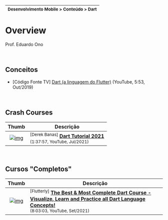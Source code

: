 | <sup>Desenvolvimento Mobile > Conteúdo > Dart</sup> |
| --- |

# Overview

Prof. Eduardo Ono

<br>

## Conceitos

* [Código Fonte TV] [Dart (a linguagem do Flutter)](https://www.youtube.com/watch?v=i7IzlVImHEc) (YouTube, 5:53, Out/2019)

<br>

## Crash Courses

| Thumb | Descrição |
| :-: | --- |
| [![img](https://img.youtube.com/vi/veMhOYRib9o/default.jpg)](https://www.youtube.com/watch?v=veMhOYRib9o) | <sup>[Derek Banas]</sup> [__Dart Tutorial 2021__](https://www.youtube.com/watch?v=veMhOYRib9o) <br> <sub>(1:37:57, YouTube, Jul/2021)</sub>

<br>

## Cursos "Completos"

| Thumb | Descrição |
| :-: | --- |
| [![img](https://img.youtube.com/vi/F3JuuYuOUK4/default.jpg)](https://www.youtube.com/watch?v=F3JuuYuOUK4) | <sup>[Flutterly]</sup> [__The Best & Most Complete Dart Course - Visualize, Learn and Practice all Dart Language Concepts!__](https://www.youtube.com/watch?v=F3JuuYuOUK4) <br> <sub>(8:03:03, YouTube, Set/2021)</sub>

<br>
